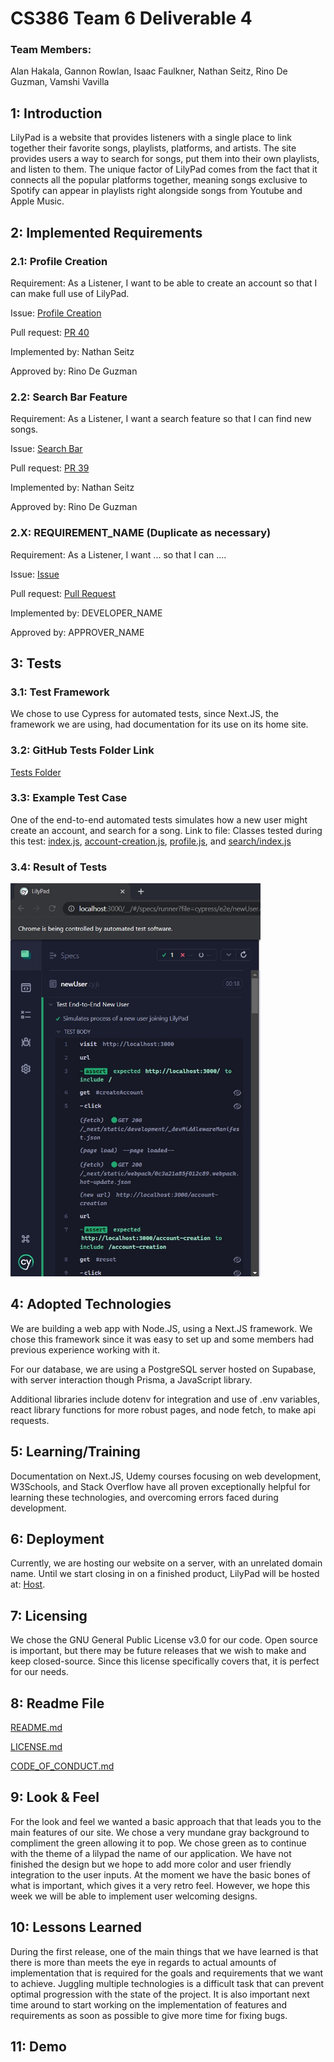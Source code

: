 # CS386 Team 6 Deliverable 4

### Team Members:
Alan Hakala, Gannon Rowlan, Isaac Faulkner, Nathan Seitz, Rino De Guzman, Vamshi Vavilla

## 1: Introduction
LilyPad is a website that provides listeners with a single place to link together their favorite songs, playlists, platforms, and artists. The site provides users a way to search for songs, put them into their own playlists, and listen to them. The unique factor of LilyPad comes from the fact that it connects all the popular platforms together, meaning songs exclusive to Spotify can appear in playlists right alongside songs from Youtube and Apple Music.

## 2: Implemented Requirements

### 2.1: Profile Creation
Requirement: As a Listener, I want to be able to create an account so that I can make full use of LilyPad.

Issue: [Profile Creation](https://github.com/CS386Team6/LilyPad/issues/21)

Pull request: [PR 40](https://github.com/CS386Team6/LilyPad/pull/40)

Implemented by: Nathan Seitz

Approved by: Rino De Guzman

### 2.2: Search Bar Feature

Requirement: As a Listener, I want a search feature so that I can find new songs.

Issue: [Search Bar](https://github.com/CS386Team6/LilyPad/issues/17)

Pull request: [PR 39](https://github.com/CS386Team6/LilyPad/pull/39)

Implemented by: Nathan Seitz

Approved by: Rino De Guzman

### 2.X: REQUIREMENT_NAME (Duplicate as necessary)

Requirement: As a Listener, I want ... so that I can ....

Issue: [Issue](LINK_TO_ISSUE)

Pull request: [Pull Request](LINK_TO_PULL_REQUEST)

Implemented by: DEVELOPER_NAME

Approved by: APPROVER_NAME


## 3: Tests

### 3.1: Test Framework
We chose to use Cypress for automated tests, since Next.JS, the framework we are using, had documentation for its use on its home site.

### 3.2: GitHub Tests Folder Link
[Tests Folder](https://github.com/CS386Team6/LilyPad/tree/main/cypress)

### 3.3: Example Test Case
One of the end-to-end automated tests simulates how a new user might create an account, and search for a song.
Link to file:
Classes tested during this test: [index.js](https://github.com/CS386Team6/LilyPad/blob/main/pages/index.js), [account-creation.js](https://github.com/CS386Team6/LilyPad/blob/main/pages/account-creation.js), [profile.js](https://github.com/CS386Team6/LilyPad/blob/main/pages/profile.js), and [search/index.js](https://github.com/CS386Team6/LilyPad/blob/main/pages/search/index.js)

### 3.4: Result of Tests
<img src="images/test_result_newuser.jpg" width=400px>

## 4: Adopted Technologies
We are building a web app with Node.JS, using a Next.JS framework. We chose this framework since it was easy to set up and some members had previous experience working with it.

For our database, we are using a PostgreSQL server hosted on Supabase, with server interaction though Prisma, a JavaScript library. 

Additional libraries include dotenv for integration and use of .env variables, react library functions for more robust pages, and node fetch, to make api requests.

## 5: Learning/Training
Documentation on Next.JS, Udemy courses focusing on web development, W3Schools, and Stack Overflow have all proven exceptionally helpful for learning these technologies, and overcoming errors faced during development.

## 6: Deployment
Currently, we are hosting our website on a server, with an unrelated domain name. Until we start closing in on a finished product, LilyPad will be hosted at: [Host](WEBSITE_NAME).

## 7: Licensing
We chose the GNU General Public License v3.0 for our code. Open source is important, but there may be future releases that we wish to make and keep closed-source. Since this license specifically covers that, it is perfect for our needs.

## 8: Readme File

[README.md](https://github.com/CS386Team6/LilyPad/blob/main/README.md)

[LICENSE.md](https://github.com/CS386Team6/LilyPad/blob/main/LICENSE.md)

[CODE_OF_CONDUCT.md](https://github.com/CS386Team6/LilyPad/blob/main/CODE_OF_CONDUCT.md)

## 9: Look & Feel

For the look and feel we wanted a basic approach that that leads you to the main features of our site. We chose a very mundane gray background to compliment the green allowing it to pop. We chose green as to continue with the theme of a lilypad the name of our application. We have not finished the design but we hope to add more color and user friendly integration to the user inputs. At the moment we have the basic bones of what is important, which gives it a very retro feel. However, we hope this week we will be able to implement user welcoming designs. 

## 10: Lessons Learned
During the first release, one of the main things that we have learned is that there is more than meets the eye in regards to actual amounts of implementation that is required for the goals and requirements that we want to achieve. Juggling multiple technologies is a difficult task that can prevent optimal progression with the state of the project. It is also important next time around to start working on the implementation of features and requirements as soon as possible to give more time for fixing bugs. 

## 11: Demo
